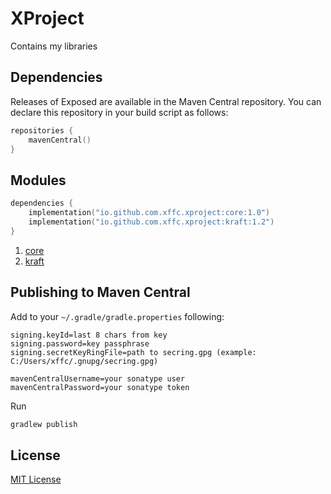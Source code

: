 # XProject

Contains my libraries

## Dependencies

Releases of Exposed are available in the Maven Central repository. You can declare this repository in your build script as follows:

```kotlin
repositories {
    mavenCentral()
}
```

## Modules

```kotlin
dependencies {
    implementation("io.github.com.xffc.xproject:core:1.0")
    implementation("io.github.com.xffc.xproject:kraft:1.2")
}
```

1. [core](core/README.md)
2. [kraft](kraft/README.md)

## Publishing to Maven Central

Add to your `~/.gradle/gradle.properties` following:

```properties
signing.keyId=last 8 chars from key
signing.password=key passphrase
signing.secretKeyRingFile=path to secring.gpg (example: C:/Users/xffc/.gnupg/secring.gpg)

mavenCentralUsername=your sonatype user
mavenCentralPassword=your sonatype token
```

Run 
```bash
gradlew publish
```

## License

[MIT License](LICENSE)
